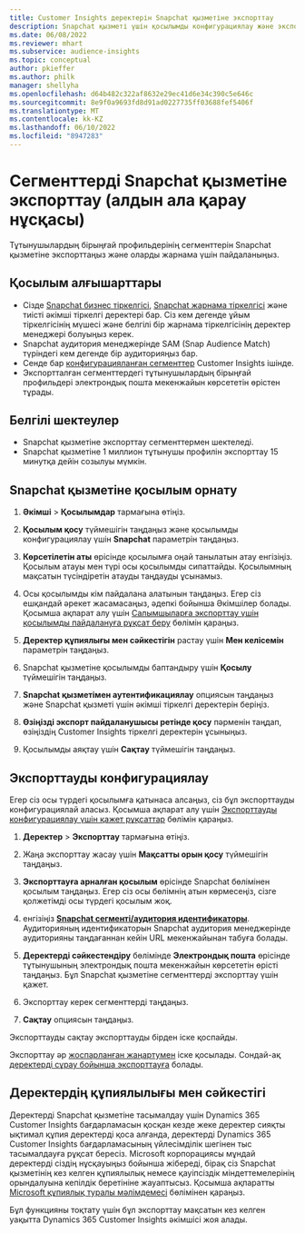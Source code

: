 ```yaml
---
title: Customer Insights деректерін Snapchat қызметіне экспорттау
description: Snapchat қызметі үшін қосылымды конфигурациялау және экспорттау жолы туралы ақпарат.
ms.date: 06/08/2022
ms.reviewer: mhart
ms.subservice: audience-insights
ms.topic: conceptual
author: pkieffer
ms.author: philk
manager: shellyha
ms.openlocfilehash: d64b482c322af8632e29ec41d6e34c390c5e646c
ms.sourcegitcommit: 8e9f0a9693fd8d91ad0227735ff03688fef5406f
ms.translationtype: MT
ms.contentlocale: kk-KZ
ms.lasthandoff: 06/10/2022
ms.locfileid: "8947283"
---
```

# <a name="export-segments-to-snapchat-preview"></a>Сегменттерді Snapchat қызметіне экспорттау (алдын ала қарау нұсқасы)

Тұтынушылардың бірыңғай профильдерінің сегменттерін Snapchat қызметіне экспорттаңыз және оларды жарнама үшін пайдаланыңыз. 

## <a name="prerequisites-for-a-connection"></a>Қосылым алғышарттары

-   Сізде [Snapchat бизнес тіркелгісі](https://business.snapchat.com/), [Snapchat жарнама тіркелгісі](https://ads.snapchat.com/) және тиісті әкімші тіркелгі деректері бар. Сіз кем дегенде ұйым тіркелгісінің мүшесі және белгілі бір жарнама тіркелгісінің деректер менеджері болуыңыз керек. 
-   Snapchat аудитория менеджерінде SAM (Snap Audience Match) түріндегі кем дегенде бір аудиторияңыз бар. 
-   Сенде бар [конфигурацияланған сегменттер](segments.md) Customer Insights ішінде.
-   Экспортталған сегменттердегі тұтынушылардың бірыңғай профильдері электрондық пошта мекенжайын көрсететін өрістен тұрады.

## <a name="known-limitations"></a>Белгілі шектеулер

- Snapchat қызметіне экспорттау сегменттермен шектеледі.
- Snapchat қызметіне 1 миллион тұтынушы профилін экспорттау 15 минутқа дейін созылуы мүмкін. 

## <a name="set-up-connection-to-snapchat"></a>Snapchat қызметіне қосылым орнату

1. **Әкімші** > **Қосылымдар** тармағына өтіңіз.

1. **Қосылым қосу** түймешігін таңдаңыз және қосылымды конфигурациялау үшін **Snapchat** параметрін таңдаңыз.

1. **Көрсетілетін аты** өрісінде қосылымға оңай танылатын атау енгізіңіз. Қосылым атауы мен түрі осы қосылымды сипаттайды. Қосылымның мақсатын түсіндіретін атауды таңдауды ұсынамыз.

1. Осы қосылымды кім пайдалана алатынын таңдаңыз. Егер сіз ешқандай әрекет жасамасаңыз, әдепкі бойынша Әкімшілер болады. Қосымша ақпарат алу үшін [Салымшыларға экспорттау үшін қосылымды пайдалануға рұқсат беру](connections.md#allow-contributors-to-use-a-connection-for-exports) бөлімін қараңыз.

1. **Деректер құпиялығы мен сәйкестігін** растау үшін **Мен келісемін** параметрін таңдаңыз.

1. Snapchat қызметіне қосылымды баптандыру үшін **Қосылу** түймешігін таңдаңыз.

1. **Snapchat қызметімен аутентификациялау** опциясын таңдаңыз және Snapchat қызметі үшін әкімші тіркелгі деректерін беріңіз. 

1. **Өзіңізді экспорт пайдаланушысы ретінде қосу** пәрменін таңдап, өзіңіздің Customer Insights тіркелгі деректерін ұсыныңыз.

1. Қосылымды аяқтау үшін **Сақтау** түймешігін таңдаңыз.

## <a name="configure-an-export"></a>Экспорттауды конфигурациялау

Егер сіз осы түрдегі қосылымға қатынаса алсаңыз, сіз бұл экспорттауды конфигурациялай аласыз. Қосымша ақпарат алу үшін [Экспорттауды конфигурациялау үшін қажет рұқсаттар](export-destinations.md#set-up-a-new-export) бөлімін қараңыз.

1. **Деректер** > **Экспорттау** тармағына өтіңіз.

1. Жаңа экспорттау жасау үшін **Мақсатты орын қосу** түймешігін таңдаңыз.

1. **Экспорттауға арналған қосылым** өрісінде Snapchat бөлімінен қосылым таңдаңыз. Егер сіз осы бөлімнің атын көрмесеңіз, сізге қолжетімді осы түрдегі қосылым жоқ.

1. енгізіңіз [**Snapchat сегменті/аудитория идентификаторы**](https://businesshelp.snapchat.com/s/article/custom-audiences). Аудиторияның идентификаторын Snapchat аудитория менеджерінде аудиторияны таңдағаннан кейін URL мекенжайынан табуға болады. 

1. **Деректерді сәйкестендіру** бөлімінде **Электрондық пошта** өрісінде тұтынушының электрондық пошта мекенжайын көрсететін өрісті таңдаңыз. Бұл Snapchat қызметіне сегменттерді экспорттау үшін қажет.

1. Экспорттау керек сегменттерді таңдаңыз. 

1. **Сақтау** опциясын таңдаңыз.

Экспорттауды сақтау экспорттауды бірден іске қоспайды.

Экспорттау әр [жоспарланған жаңартумен](system.md#schedule-tab) іске қосылады. Сондай-ақ [деректерді сұрау бойынша экспорттауға](export-destinations.md#run-exports-on-demand) болады. 


## <a name="data-privacy-and-compliance"></a>Деректердің құпиялылығы мен сәйкестігі

Деректерді Snapchat қызметіне тасымалдау үшін Dynamics 365 Customer Insights бағдарламасын қосқан кезде жеке деректер сияқты ықтимал құпия деректерді қоса алғанда, деректерді Dynamics 365 Customer Insights бағдарламасының үйлесімділік шегінен тыс тасымалдауға рұқсат бересіз. Microsoft корпорациясы мұндай деректерді сіздің нұсқауыңыз бойынша жібереді, бірақ сіз Snapchat қызметінің кез келген құпиялылық немесе қауіпсіздік міндеттемелерінің орындалуына кепілдік беретініне жауаптысыз. Қосымша ақпаратты [Microsoft құпиялық туралы мәлімдемесі](https://go.microsoft.com/fwlink/?linkid=396732) бөлімінен қараңыз.

Бұл функцияны тоқтату үшін бұл экспорттау мақсатын кез келген уақытта Dynamics 365 Customer Insights әкімшісі жоя алады.
